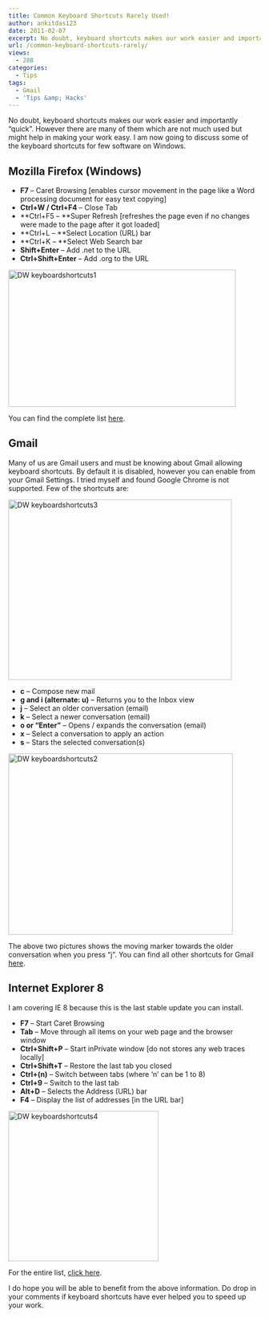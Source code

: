 ```yaml
---
title: Common Keyboard Shortcuts Rarely Used!
author: ankitdas123
date: 2011-02-07
excerpt: No doubt, keyboard shortcuts makes our work easier and importantly “quick”. However there are many of them which are not much used but might help in making your work easy. I am now going to discuss some of the keyboard shortcuts for few software on Windows.
url: /common-keyboard-shortcuts-rarely/
views:
  - 288
categories:
  - Tips
tags:
  - Gmail
  - 'Tips &amp; Hacks'
---
```

No doubt, keyboard shortcuts makes our work easier and importantly “quick”. However there are many of them which are not much used but might help in making your work easy. I am now going to discuss some of the keyboard shortcuts for few software on Windows.

## Mozilla Firefox (Windows)

  * **F7** – Caret Browsing [enables cursor movement in the page like a Word processing document for easy text copying]
  * **Ctrl+W / Ctrl+F4** – Close Tab
  * **Ctrl+F5 – **Super Refresh [refreshes the page even if no changes were made to the page after it got loaded]
  * **Ctrl+L – **Select Location (URL) bar
  * **Ctrl+K – **Select Web Search bar
  * **Shift+Enter** – Add .net to the URL
  * **Ctrl+Shift+Enter** – Add .org to the URL

[<img style="background-image: none; padding-left: 0px; padding-right: 0px; display: inline; padding-top: 0px; border: 0px;" title="DW keyboardshortcuts1" src="http://cdn.devilsworkshop.org/files/2011/02/DW-keyboardshortcuts1_thumb.jpg" border="0" alt="DW keyboardshortcuts1" width="454" height="274" />][1]

You can find the complete list <a href="http://support.mozilla.com/en-US/kb/keyboard%20shortcuts" onclick="_gaq.push(['_trackEvent', 'outbound-article', 'http://support.mozilla.com/en-US/kb/keyboard%20shortcuts', 'here']);" target="_blank">here</a>.

## Gmail

Many of us are Gmail users and must be knowing about Gmail allowing keyboard shortcuts. By default it is disabled, however you can enable from your Gmail Settings. I tried myself and found Google Chrome is not supported. Few of the shortcuts are:

[<img style="background-image: none; padding-left: 0px; padding-right: 0px; display: inline; padding-top: 0px; border: 0px;" title="DW keyboardshortcuts3" src="http://cdn.devilsworkshop.org/files/2011/02/DW-keyboardshortcuts3_thumb.jpg" border="0" alt="DW keyboardshortcuts3" width="446" height="360" />][2]

  * **c** – Compose new mail
  * **g and i (alternate: u)** – Returns you to the Inbox view
  * **j** – Select an older conversation (email)
  * **k** – Select a newer conversation (email)
  * **o or “Enter”** – Opens / expands the conversation (email)
  * **x** – Select a conversation to apply an action
  * **s** – Stars the selected conversation(s)

[<img style="background-image: none; padding-left: 0px; padding-right: 0px; display: inline; padding-top: 0px; border: 0px;" title="DW keyboardshortcuts2" src="http://cdn.devilsworkshop.org/files/2011/02/DW-keyboardshortcuts2_thumb.jpg" border="0" alt="DW keyboardshortcuts2" width="448" height="362" />][3]

The above two pictures shows the moving marker towards the older conversation when you press “j”. You can find all other shortcuts for Gmail <a href="http://mail.google.com/support/bin/answer.py?hl=en&ctx=mail&answer=6594" onclick="_gaq.push(['_trackEvent', 'outbound-article', 'http://mail.google.com/support/bin/answer.py?hl=en&ctx=mail&answer=6594', 'here']);" target="_blank">here</a>.

## Internet Explorer 8

I am covering IE 8 because this is the last stable update you can install.

  * **F7** – Start Caret Browsing
  * **Tab** – Move through all items on your web page and the browser window
  * **Ctrl+Shift+P** – Start inPrivate window [do not stores any web traces locally]
  * **Ctrl+Shift+T** – Restore the last tab you closed
  * **Ctrl+(n)** – Switch between tabs (where ‘n’ can be 1 to 8)
  * **Ctrl+9** – Switch to the last tab
  * **Alt+D** – Selects the Address (URL) bar
  * **F4** – Display the list of addresses [in the URL bar]

[<img style="background-image: none; padding-left: 0px; padding-right: 0px; display: inline; padding-top: 0px; border: 0px;" title="DW keyboardshortcuts4" src="http://cdn.devilsworkshop.org/files/2011/02/DW-keyboardshortcuts4_thumb.jpg" border="0" alt="DW keyboardshortcuts4" width="300" height="300" />][4]

For the entire list, <a href="http://windows.microsoft.com/en-GB/windows-vista/Internet-Explorer-8-keyboard-shortcuts" onclick="_gaq.push(['_trackEvent', 'outbound-article', 'http://windows.microsoft.com/en-GB/windows-vista/Internet-Explorer-8-keyboard-shortcuts', 'click here']);" target="_blank">click here</a>.

I do hope you will be able to benefit from the above information. Do drop in your comments if keyboard shortcuts have ever helped you to speed up your work.

 [1]: http://cdn.devilsworkshop.org/files/2011/02/DW-keyboardshortcuts1.jpg
 [2]: http://cdn.devilsworkshop.org/files/2011/02/DW-keyboardshortcuts3.jpg
 [3]: http://cdn.devilsworkshop.org/files/2011/02/DW-keyboardshortcuts2.jpg
 [4]: http://cdn.devilsworkshop.org/files/2011/02/DW-keyboardshortcuts4.jpg
